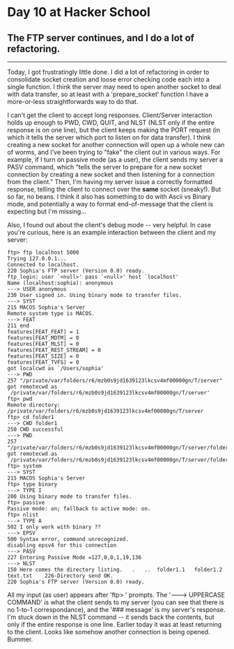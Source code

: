 # Day 10 at Hacker School
## The FTP server continues, and I do a lot of refactoring.

-----
Today, I got frustratingly little done. I did a lot of refactoring in order to consolidate socket creation and loose error checking code each into a single function. I think the server may need to open another socket to deal with data transfer, so at least with a 'prepare_socket' function I have a more-or-less straightforwards way to do that.

I can't get the client to accept long responses. Client/Server interaction holds up enough to PWD, CWD, QUIT, and NLST (NLST only if the entire response is on one line), but the client keeps making the PORT request (in which it tells the server which port to listen on for data transfer). I think creating a new socket for another connection will open up a whole new can of worms, and I've been trying to "fake" the client out in various ways. For example, if I turn on passive mode (as a user), the client sends my server a PASV command, which "tells the server to prepare for a new socket connection by creating a new socket and then listening for a connection from the client." Then, I'm having my server issue a correctly formatted response, telling the client to connect over the **same** socket (sneaky!). But so far, no beans. I think it also has something to do with Ascii vs Binary mode, and potentially a way to format end-of-message that the client is expecting but I'm missing... 

Also, I found out about the client's debug mode -- very helpful. In case you're curious, here is an example interaction between the client and my server:

```
ftp> ftp localhost 5000
Trying 127.0.0.1...
Connected to localhost.
220 Sophia's FTP server (Version 0.0) ready.
ftp_login: user `<null>' pass `<null>' host `localhost'
Name (localhost:sophia): anonymous
---> USER anonymous
230 User signed in. Using binary mode to transfer files.
---> SYST
215 MACOS Sophia's Server
Remote system type is MACOS.
---> FEAT
211 end
features[FEAT_FEAT] = 1
features[FEAT_MDTM] = 0
features[FEAT_MLST] = 0
features[FEAT_REST_STREAM] = 0
features[FEAT_SIZE] = 0
features[FEAT_TVFS] = 0
got localcwd as `/Users/sophia'
---> PWD
257 "/private/var/folders/r6/mzb0s9jd1639123lkcsv4mf00000gn/T/server" 
got remotecwd as `/private/var/folders/r6/mzb0s9jd1639123lkcsv4mf00000gn/T/server'
ftp> pwd
Remote directory: /private/var/folders/r6/mzb0s9jd1639123lkcsv4mf00000gn/T/server
ftp> cd folder1
---> CWD folder1
250 CWD successful
---> PWD
257 "/private/var/folders/r6/mzb0s9jd1639123lkcsv4mf00000gn/T/server/folder1" 
got remotecwd as `/private/var/folders/r6/mzb0s9jd1639123lkcsv4mf00000gn/T/server/folder1'
ftp> system
---> SYST
215 MACOS Sophia's Server
ftp> type binary
---> TYPE I
200 Using binary mode to transfer files.
ftp> passive
Passive mode: on; fallback to active mode: on.
ftp> nlist
---> TYPE A
502 I only work with binary ??
---> EPSV
500 Syntax error, command unrecognized.
disabling epsv4 for this connection
---> PASV
227 Entering Passive Mode =127,0,0,1,19,136
---> NLST
150 Here comes the directory listing. 	. 	.. 	folder1.1 	folder1.2 	text.txt 	226-Directory send OK.
220 Sophia's FTP server (Version 0.0) ready.
```
All my input (as user) appears after 'ftp> ' prompts. The '---> UPPERCASE COMMAND' is what the client sends to my server (you can see that there is no 1-to-1 correspondance), and the '### message' is my server's response.  I'm stuck down in the NLST command -- it sends back the contents, but only if the entire response is one line. Earlier today it was at least returning to the client. Looks like somehow another connection is being opened. Bummer.